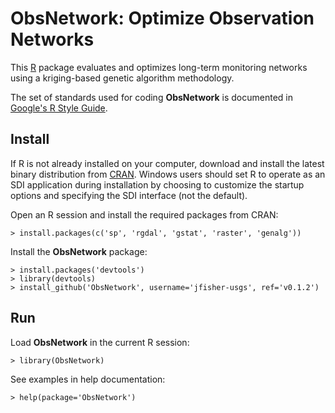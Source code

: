 ObsNetwork: Optimize Observation Networks
=========================================

This [R](http://www.r-project.org/ "R") package
evaluates and optimizes long-term monitoring networks using a kriging-based 
genetic algorithm methodology.

The set of standards used for coding **ObsNetwork** is documented in
[Google's R Style Guide](http://google-styleguide.googlecode.com/svn/trunk/google-r-style.html "Google's R Style Guide").

Install
-------

If R is not already installed on your
computer, download and install the latest binary distribution from
[CRAN](http://cran.r-project.org/ "The Comprehensive R Archive Network").
Windows users should set R to operate as an SDI application during installation 
by choosing to customize the startup options and specifying the SDI interface 
(not the default).

Open an R session and install the required packages from CRAN:

    > install.packages(c('sp', 'rgdal', 'gstat', 'raster', 'genalg'))

Install the **ObsNetwork** package:

    > install.packages('devtools')
    > library(devtools)
    > install_github('ObsNetwork', username='jfisher-usgs', ref='v0.1.2')

Run
---

Load **ObsNetwork** in the current R session:

    > library(ObsNetwork)
    
See examples in help documentation:

    > help(package='ObsNetwork')
